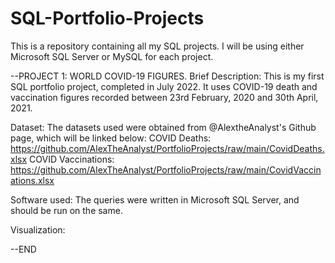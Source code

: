 # SQL-Portfolio-Projects
This is a repository containing all my SQL projects. 
I will be using either Microsoft SQL Server or MySQL for each project.

--PROJECT 1: WORLD COVID-19 FIGURES.
Brief Description: This is my first SQL portfolio project, completed in July 2022. It uses COVID-19 death and vaccination figures recorded between
23rd February, 2020 and 30th April, 2021.

Dataset: The datasets used were obtained from @AlextheAnalyst's Github page, which will be linked below:
COVID Deaths: https://github.com/AlexTheAnalyst/PortfolioProjects/raw/main/CovidDeaths.xlsx
COVID Vaccinations: https://github.com/AlexTheAnalyst/PortfolioProjects/raw/main/CovidVaccinations.xlsx

Software used: The queries were written in Microsoft SQL Server, and should be run on the same.

Visualization:

--END
